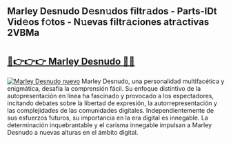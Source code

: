 ## Marley Desnudo D𝚎sn𝚞dos filtr𝚊dos - Parts-IDt Vid𝚎os f𝚘tos - N𝚞evas filtr𝚊ciones atr𝚊ctivas 2VBMa

# <h2><a href="http://mbcz2d4.tromn.icu/?c=Marley+Desnudo">🔗👉👉👉 Marley Desnudo 🔗🔗</a></h2>

[![Marley Desnudo nuevo](https://i.imgur.com/pEAQMta.gif)](http://mbcz2d4.tromn.icu/?c=Marley+Desnudo)
Marley Desnudo, una personalidad multifacética y enigmática, desafía la comprensión fácil. Su enfoque distintivo de la autopresentación en línea ha fascinado y provocado a los espectadores, incitando debates sobre la libertad de expresión, la autorrepresentación y las complejidades de las comunidades digitales. Independientemente de sus esfuerzos futuros, su importancia en la era digital es innegable. La determinación inquebrantable y el carisma innegable impulsan a Marley Desnudo a nuevas alturas en el ámbito digital.
